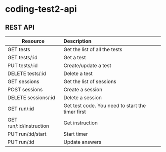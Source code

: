 coding-test2-api
================

## REST API

| Resource | Description|
| ------------- |:-----|
| GET tests     | Get the list of all the tests |
| GET tests/:id | Get a test|
| PUT tests/:id | Create/update a test      |
| DELETE tests/:id | Delete a test |
| GET sessions | Get the list of sessions |
| POST sessions | Create a session |
| DELETE sessions/:id | Delete a session |
| GET run/:id | Get test code. You need to start the timer first |
| GET run/:id/instruction | Get instruction |
| PUT run/:id/start | Start timer |
| PUT run/:id | Update answers |
